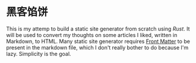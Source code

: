 # 黑客馅饼

This is my attemp to build a static site generator from scratch using *Rust*. It will be used to convert my thoughts on some articles I liked, written in Markdown, to HTML. Many static site generator requires [Front Matter](https://jekyllrb.com/docs/front-matter/) to be present in the markdown file, which I don't really bother to do because I'm lazy. Simplicity is the goal.
